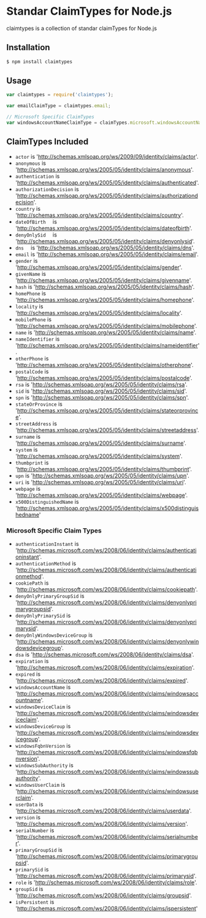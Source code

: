 Standar ClaimTypes for Node.js
=============
claimtypes is a collection of standar claimTypes for Node.js

## Installation

```bash
$ npm install claimtypes
```

## Usage

```javascript
var claimtypes = require('claimtypes');

var emailClaimType = claimtypes.email;

// Microsoft Specific ClaimTypes
var windowsAccountNameClaimType = claimTypes.microsoft.windowsAccountName;
```

## ClaimTypes Included

* `actor` is 'http://schemas.xmlsoap.org/ws/2009/09/identity/claims/actor'.
* `anonymous` is 'http://schemas.xmlsoap.org/ws/2005/05/identity/claims/anonymous'.
* `authentication` is 'http://schemas.xmlsoap.org/ws/2005/05/identity/claims/authenticated'.
* `authorizationDecision` is 'http://schemas.xmlsoap.org/ws/2005/05/identity/claims/authorizationdecision'.
* `country` is 'http://schemas.xmlsoap.org/ws/2005/05/identity/claims/country'.
* `dateOfBirth	` is 'http://schemas.xmlsoap.org/ws/2005/05/identity/claims/dateofbirth'.
* `denyOnlySid	` is 'http://schemas.xmlsoap.org/ws/2005/05/identity/claims/denyonlysid'.
* `dns	` is 'http://schemas.xmlsoap.org/ws/2005/05/identity/claims/dns'.
* `email` is 'http://schemas.xmlsoap.org/ws/2005/05/identity/claims/email'.
* `gender` is 'http://schemas.xmlsoap.org/ws/2005/05/identity/claims/gender'.
* `givenName` is 'http://schemas.xmlsoap.org/ws/2005/05/identity/claims/givenname'.
* `hash` is 'http://schemas.xmlsoap.org/ws/2005/05/identity/claims/hash'.
* `homePhone` is 'http://schemas.xmlsoap.org/ws/2005/05/identity/claims/homephone'.
* `locality` is 'http://schemas.xmlsoap.org/ws/2005/05/identity/claims/locality'.
* `mobilePhone` is 'http://schemas.xmlsoap.org/ws/2005/05/identity/claims/mobilephone'.
* `name` is 'http://schemas.xmlsoap.org/ws/2005/05/identity/claims/name'.
* `nameIdentifier` is 'http://schemas.xmlsoap.org/ws/2005/05/identity/claims/nameidentifier'.
* `otherPhone` is 'http://schemas.xmlsoap.org/ws/2005/05/identity/claims/otherphone'.
* `postalCode` is 'http://schemas.xmlsoap.org/ws/2005/05/identity/claims/postalcode'.
* `rsa` is 'http://schemas.xmlsoap.org/ws/2005/05/identity/claims/rsa'.
* `sid` is 'http://schemas.xmlsoap.org/ws/2005/05/identity/claims/sid'.
* `spn` is 'http://schemas.xmlsoap.org/ws/2005/05/identity/claims/spn'.
* `stateOrProvince` is 'http://schemas.xmlsoap.org/ws/2005/05/identity/claims/stateorprovince'.
* `streetAddress` is 'http://schemas.xmlsoap.org/ws/2005/05/identity/claims/streetaddress'.
* `surname` is 'http://schemas.xmlsoap.org/ws/2005/05/identity/claims/surname'.
* `system` is 'http://schemas.xmlsoap.org/ws/2005/05/identity/claims/system'.
* `thumbprint` is 'http://schemas.xmlsoap.org/ws/2005/05/identity/claims/thumbprint'.
* `upn` is 'http://schemas.xmlsoap.org/ws/2005/05/identity/claims/upn'.
* `uri` is 'http://schemas.xmlsoap.org/ws/2005/05/identity/claims/uri'.
* `webpage` is 'http://schemas.xmlsoap.org/ws/2005/05/identity/claims/webpage'.
* `x500DistinguishedName` is 'http://schemas.xmlsoap.org/ws/2005/05/identity/claims/x500distinguishedname'

### Microsoft Specific Claim Types

* `authenticationInstant` is 'http://schemas.microsoft.com/ws/2008/06/identity/claims/authenticationinstant'.
* `authenticationMethod` is 'http://schemas.microsoft.com/ws/2008/06/identity/claims/authenticationmethod'.
* `cookiePath` is 'http://schemas.microsoft.com/ws/2008/06/identity/claims/cookiepath'.
* `denyOnlyPrimaryGroupSid` is 'http://schemas.microsoft.com/ws/2008/06/identity/claims/denyonlyprimarygroupsid'.
* `denyOnlyPrimarySid` is 'http://schemas.microsoft.com/ws/2008/06/identity/claims/denyonlyprimarysid'.
* `denyOnlyWindowsDeviceGroup` is 'http://schemas.microsoft.com/ws/2008/06/identity/claims/denyonlywindowsdevicegroup'.
* `dsa` is 'http://schemas.microsoft.com/ws/2008/06/identity/claims/dsa'.
* `expiration` is 'http://schemas.microsoft.com/ws/2008/06/identity/claims/expiration'.
* `expired` is 'http://schemas.microsoft.com/ws/2008/06/identity/claims/expired'.
* `windowsAccountName` is 'http://schemas.microsoft.com/ws/2008/06/identity/claims/windowsaccountname'.
* `windowsDeviceClaim` is 'http://schemas.microsoft.com/ws/2008/06/identity/claims/windowsdeviceclaim'.
* `windowsDeviceGroup` is 'http://schemas.microsoft.com/ws/2008/06/identity/claims/windowsdevicegroup'.
* `windowsFqbnVersion` is 'http://schemas.microsoft.com/ws/2008/06/identity/claims/windowsfqbnversion'.
* `windowsSubAuthority` is 'http://schemas.microsoft.com/ws/2008/06/identity/claims/windowssubauthority'.
* `windowsUserClaim` is 'http://schemas.microsoft.com/ws/2008/06/identity/claims/windowsuserclaim'.
* `userData` is 'http://schemas.microsoft.com/ws/2008/06/identity/claims/userdata'.
* `version` is 'http://schemas.microsoft.com/ws/2008/06/identity/claims/version'.
* `serialNumber` is 'http://schemas.microsoft.com/ws/2008/06/identity/claims/serialnumber'.
* `primaryGroupSid` is 'http://schemas.microsoft.com/ws/2008/06/identity/claims/primarygroupsid'.
* `primarySid` is 'http://schemas.microsoft.com/ws/2008/06/identity/claims/primarysid'.
* `role` is 'http://schemas.microsoft.com/ws/2008/06/identity/claims/role'.
* `groupSid` is 'http://schemas.microsoft.com/ws/2008/06/identity/claims/groupsid'.
* `isPersistent` is 'http://schemas.microsoft.com/ws/2008/06/identity/claims/ispersistent'


